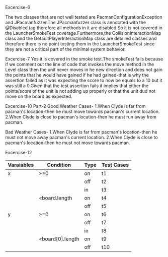 Excercise-6

The two classes that are not well tested are PacmanConfigurationException and JPacmanfuzzer.The JPacmanfuzzer class is annotated with the @Disabled tag
therefore all methods in it are disabled.So it is not covered in the LauncherSmokeTest coverage.Furthermore,the CollisionInteractionMap class and the
DefaultPlayerInteractionMap class are detailed classes and therefore there is no point testing them in the LauncherSmokeTest since they are not a 
critical part of the minimal system behavior.

Excercise-7
Yes it is covered in the smoke test.The smokeTest fails because if we comment out the line of code that invokes the move method in the Level class then
the unit never moves in he new direction and does not gain the points that he would have gained if he had gained-that is why the assertion failed as it was
expecting the score to now be equals to a 10 but it was still a 0.Given that the test assertion fails it implies that either the points/score of the unit is
not adding up properly or that the unit dud not move on the board as expected.

Excercise-10
Part-2
  Good Weather Cases-
  1.When Clyde is far from pacman's location-then he must move towards pacman's current location.
  2.When Clyde is close to pacman's location-then he must run away from pacman.
  
  Bad Weather Cases-
  1.When Clyde is far from pacman's location-then he must not  move away pacman's current location.
  2.When Clyde is close to pacman's location-then he must not move towards pacman.
  
  
 Excercise-12
 

 
  
 | Varaiables | Condition |  Type   | Test Cases   |
 | ------     | ------    | --------| ---------    |
 |     x      |  >=0            |   on   |      t1      | 
 |            |                 |   off  |      t2      | 
 |            |                 |   in   |      t3      | 
 |            |  <board.length  |   on   |      t4      | 
 |            |                 |   off  |      t5      | 
 |     y      |  >=0            |   on   |      t6      | 
 |            |                 |   off  |      t7      | 
 |            |                 |   in   |      t8      | 
 |            |  <board[0].length  |   on   |      t9      | 
 |            |                 |   off  |      t10     |


